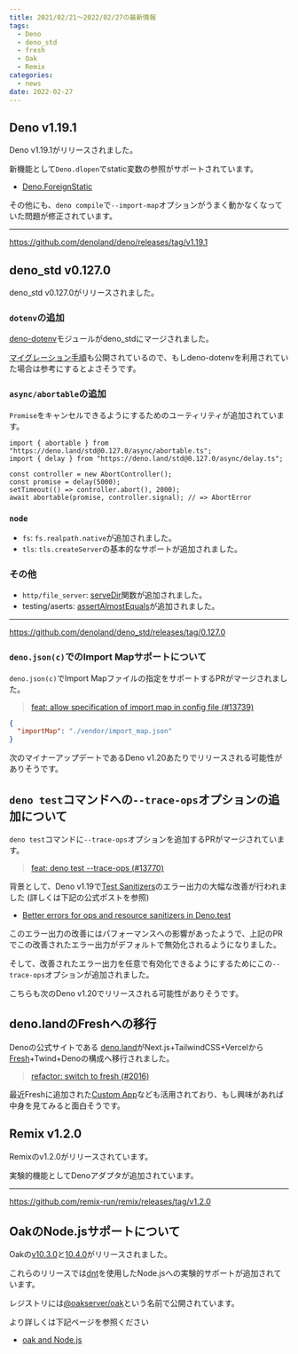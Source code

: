 ```yaml
---
title: 2021/02/21〜2022/02/27の最新情報
tags:
  - Deno
  - deno_std
  - fresh
  - Oak
  - Remix
categories:
  - news
date: 2022-02-27
---
```


## Deno v1.19.1

Deno v1.19.1がリリースされました。

新機能として`Deno.dlopen`でstatic変数の参照がサポートされています。

- [Deno.ForeignStatic](https://doc.deno.land/https://raw.githubusercontent.com/denoland/deno/v1.19.1/cli/dts/lib.deno.unstable.d.ts/~/Deno.ForeignStatic)

その他にも、`deno compile`で`--import-map`オプションがうまく動かなくなっていた問題が修正されています。

---

https://github.com/denoland/deno/releases/tag/v1.19.1

## deno_std v0.127.0

deno_std v0.127.0がリリースされました。

### `dotenv`の追加

[deno-dotenv](https://github.com/pietvanzoen/deno-dotenv/)モジュールがdeno_stdにマージされました。

[マイグレーション手順](https://github.com/pietvanzoen/deno-dotenv/commit/184b8961b8272078d4598785ffc3102303ee9ffd)も公開されているので、もしdeno-dotenvを利用されていた場合は参考にするとよさそうです。

### `async/abortable`の追加

`Promise`をキャンセルできるようにするためのユーティリティが追加されています。

```tsx
import { abortable } from "https://deno.land/std@0.127.0/async/abortable.ts";
import { delay } from "https://deno.land/std@0.127.0/async/delay.ts";

const controller = new AbortController();
const promise = delay(5000);
setTimeout(() => controller.abort(), 2000);
await abortable(promise, controller.signal); // => AbortError
```

### `node`

- `fs`: `fs.realpath.native`が追加されました。
- `tls`: `tls.createServer`の基本的なサポートが追加されました。

### その他

- `http/file_server`: [serveDir](https://doc.deno.land/https://deno.land/std@0.127.0/http/file_server.ts/~/serveDir)関数が追加されました。
- testing/aserts: [assertAlmostEquals](https://doc.deno.land/https://deno.land/std@0.127.0/testing/asserts.ts/~/assertAlmostEquals)が追加されました。

---

https://github.com/denoland/deno_std/releases/tag/0.127.0

### `deno.json(c)`でのImport Mapサポートについて

`deno.json(c)`でImport Mapファイルの指定をサポートするPRがマージされました。

> [feat: allow specification of import map in config file (#13739)](https://github.com/denoland/deno/pull/13739)

```json
{
  "importMap": "./vendor/import_map.json"
}
```

次のマイナーアップデートであるDeno v1.20あたりでリリースされる可能性がありそうです。

## `deno test`コマンドへの`--trace-ops`オプションの追加について

`deno test`コマンドに`--trace-ops`オプションを追加するPRがマージされています。

> [feat: deno test --trace-ops (#13770)](https://github.com/denoland/deno/pull/13770)

背景として、Deno v1.19で[Test Sanitizers](https://deno.land/manual@v1.19.0/testing/sanitizers)のエラー出力の大幅な改善が行われました (詳しくは下記の公式ポストを参照)

- [Better errors for ops and resource sanitizers in Deno.test](https://deno.com/blog/v1.19#better-errors-for-ops-and-resource-sanitizers-in-denotest)

このエラー出力の改善にはパフォーマンスへの影響があったようで、上記のPRでこの改善されたエラー出力がデフォルトで無効化されるようになりました。

そして、改善されたエラー出力を任意で有効化できるようにするためにこの`--trace-ops`オプションが追加されました。

こちらも次のDeno v1.20でリリースされる可能性がありそうです。

## deno.landのFreshへの移行

Denoの公式サイトである [deno.land](https://deno.land/)がNext.js+TailwindCSS+Vercelから[Fresh](https://github.com/lucacasonato/fresh)+Twind+Denoの構成へ移行されました。

> [refactor: switch to fresh (#2016)](https://github.com/denoland/dotland/pull/2016)

最近Freshに追加された[Custom App](https://github.com/lucacasonato/fresh/pull/87)なども活用されており、もし興味があれば中身を見てみると面白そうです。

## Remix v1.2.0

Remixのv1.2.0がリリースされています。

実験的機能としてDenoアダプタが追加されています。

---

https://github.com/remix-run/remix/releases/tag/v1.2.0

## OakのNode.jsサポートについて

Oakの[v10.3.0](https://github.com/oakserver/oak/commit/bf49b59a8cb533870b6583c60f83d2af8ad2c65d)と[10.4.0](https://github.com/oakserver/oak/commit/059e716bef6eb072ee7b8864cc0a4b7e3d1ae3f0)がリリースされました。

これらのリリースでは[dnt](https://github.com/denoland/dnt)を使用したNode.jsへの実験的サポートが追加されています。

レジストリには[@oakserver/oak](https://www.npmjs.com/package/@oakserver/oak)という名前で公開されています。

より詳しくは下記ページを参照ください

- [oak and Node.js](https://oakserver.github.io/oak/node)


